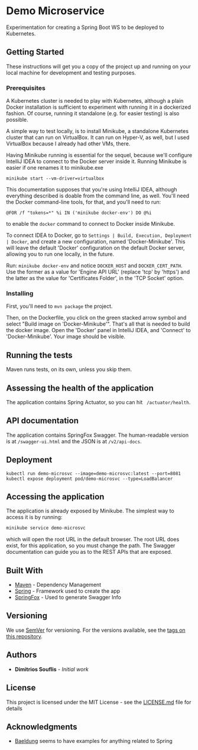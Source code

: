 # Demo Microservice

Experimentation for creating a Spring Boot WS to be deployed to Kubernetes.

## Getting Started

These instructions will get you a copy of the project up and running on your local machine for development and testing purposes.

### Prerequisites

A Kubernetes cluster is needed to play with Kubernetes, although
a plain Docker installation is sufficient to experiment with running it 
in a dockerized fashion.
Of course, running it standalone (e.g. for easier testing) is also possible.

A simple way to test locally, is to install Minikube, a standalone
Kubernetes cluster that can run on VirtualBox. It can run on Hyper-V, as well,
but I used VirtualBox because I already had other VMs, there.

Having Minikube running is essential for the sequel, because we'll configure
IntelliJ IDEA to connect to the Docker server inside it.
Running Minikube is easier if one renames it to minikube.exe

``` minikube start --vm-driver=virtualbox ```

This documentation supposes that you're using IntelliJ IDEA, although
everything described is doable from the command line, as well.
You'll need the Docker command-line tools, for that, and you'll
need to run:

``` @FOR /f "tokens=*" %i IN ('minikube docker-env') DO @%i ```

to enable the ``docker`` command to connect to Docker inside Minikube.

To connect IDEA to Docker, go to ``Settings | Build, Execution, Deployment | Docker``,
and create a new configuration, named 'Docker-Minikube'. This will leave the default
'Docker' configuration on the default Docker server, allowing you to run one locally, in the future.

Run: `minikube docker-env` and notice ``DOCKER_HOST`` and ``DOCKER_CERT_PATH``.
Use the former as a value for 'Engine API URL' (replace 'tcp' by 'https')
and the latter as the value for 'Certificates Folder', in the 'TCP Socket' option.

### Installing

First, you'll need to ``mvn package`` the project.

Then, on the Dockerfile, you click on the green stacked arrow symbol
and select "Build image on 'Docker-Minikube'".
That's all that is needed to build the docker image. Open the 'Docker' panel
in IntelliJ IDEA, and 'Connect' to 'Docker-Minikube'. Your image should be visible.

## Running the tests

Maven runs tests, on its own, unless you skip them.

## Assessing the health of the application

The application contains Spring Actuator, so you can hit
` /actuator/health`.


## API documentation

The application contains SpringFox Swagger. The human-readable 
version is at `/swagger-ui.html` and the JSON is at `/v2/api-docs`. 

## Deployment

```
kubectl run demo-microsvc --image=demo-microsvc:latest --port=8081
kubectl expose deployment pod/demo-microsvc --type=LoadBalancer
```

## Accessing the application

The application is already exposed by Minikube. The simplest way
to access it is by running:

```bash
minikube service demo-microsvc
```

which will open the root URL in the default browser. The root URL
does exist, for this application, so you must change the path.
The Swagger documentation can guide you as to the REST APIs that are exposed.


## Built With

* [Maven](https://maven.apache.org/) - Dependency Management
* [Spring](https://spring.io/) - Framework used to create the app
* [SpringFox](https://springfox.github.io/springfox/docs/current/) - Used to generate Swagger Info

## Versioning

We use [SemVer](http://semver.org/) for versioning. For the versions available, see the [tags on this repository](https://github.com/your/project/tags). 

## Authors

* **Dimitrios Souflis** - *Initial work* 

## License

This project is licensed under the MIT License - see the [LICENSE.md](LICENSE.md) file for details

## Acknowledgments

* [Baeldung](https://www.baeldung.com) seems to have examples for
anything related to Spring

